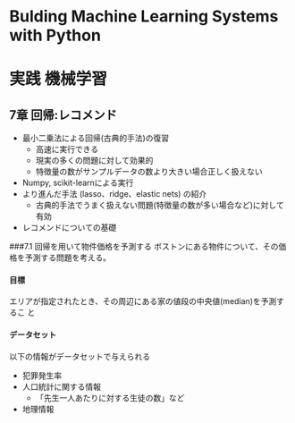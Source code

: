 # Bulding Machine Learning Systems with Python
# 実践 機械学習

## 7章 回帰:レコメンド
- 最小二乗法による回帰(古典的手法)の復習
	- 高速に実行できる
	- 現実の多くの問題に対して効果的
	- 特徴量の数がサンプルデータの数より大きい場合正しく扱えない
- Numpy, scikit-learnによる実行
- より進んだ手法 (lasso、ridge、elastic nets) の紹介
	- 古典的手法でうまく扱えない問題(特徴量の数が多い場合など)に対して有効
- レコメンドについての基礎

###7.1 回帰を用いて物件価格を予測する
ボストンにある物件について、その価格を予測する問題を考える。

#### 目標
エリアが指定されたとき、その周辺にある家の値段の中央値(median)を予測するこ と

#### データセット
以下の情報がデータセットで与えられる

- 犯罪発生率
- 人口統計に関する情報
	- 「先生一人あたりに対する生徒の数」など 
- 地理情報
